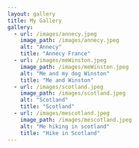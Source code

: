 ```yaml
---
layout: gallery
title: My Gallery
gallery:
  - url: /images/annecy.jpeg
    image_path: /images/annecy.jpeg
    alt: "Annecy"
    title: "Annecy France"
  - url: /images/meWinston.jpeg
    image_path: /images/meWinston.jpeg
    alt: "Me and my dog Winston"
    title: "Me and Winston"
  - url: /images/scotland.jpeg
    image_path: /images/scotland.jpeg
    alt: "Scotland"
    title: "Scotland"
  - url: /images/mescotland.jpeg
    image_path: /images/mescotland.jpeg
    alt: "Me hiking in scotland"
    title: "Hike in Scotland"
---
```

